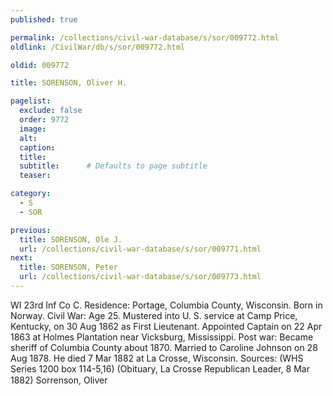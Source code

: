 ```yaml
---
published: true

permalink: /collections/civil-war-database/s/sor/009772.html
oldlink: /CivilWar/db/s/sor/009772.html

oldid: 009772

title: SORENSON, Oliver H.

pagelist:
  exclude: false
  order: 9772
  image: 
  alt:
  caption:
  title:
  subtitle:      # Defaults to page subtitle
  teaser:

category: 
  - S 
  - SOR

previous:
  title: SORENSON, Ole J.
  url: /collections/civil-war-database/s/sor/009771.html  
next:
  title: SORENSON, Peter
  url: /collections/civil-war-database/s/sor/009773.html   
---
```

WI 23rd Inf Co C. Residence: Portage, Columbia County, Wisconsin. Born in Norway. Civil War: Age 25. Mustered into U. S. service at Camp Price, Kentucky, on 30 Aug 1862 as First Lieutenant. Appointed Captain on 22 Apr 1863 at Holmes Plantation near Vicksburg, Mississippi. Post war: Became sheriff of Columbia County about 1870. Married to Caroline Johnson on 28 Aug 1878. He died 7 Mar 1882 at La Crosse, Wisconsin. Sources: (WHS Series 1200 box 114-5,16) (Obituary, La Crosse Republican Leader, 8 Mar 1882) &#147;Sorrenson, Oliver&#148;